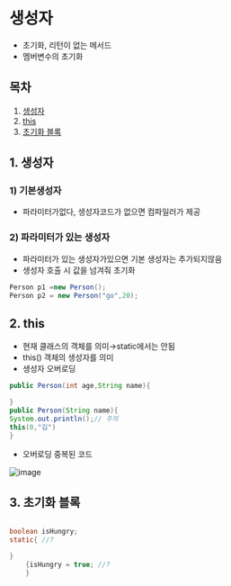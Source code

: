 # 생성자
- 초기화, 리턴이 없는 메서드
- 멤버변수의 초기화

## 목차

1. [생성자](#1-생성자)
2. [this](#2-this)
3. [초기화 블록](#3-초기화-블록)


## 1. 생성자

### 1) 기본생성자

- 파라미터가없다, 생성자코드가 없으면 컴파일러가 제공

### 2) 파라미터가 있는 생성자

- 파라미터가 있는 생성자가있으면 기본 생성자는 추가되지않음
- 생성자 호출 시 값을 넘겨줘 초기화

```java
Person p1 =new Person();
Person p2 = new Person("go",20);
```

## 2. this

- 현재 클래스의 객체를 의미→static에서는 안됨
- this() 객체의 생성자를 의미
- 생성자 오버로딩

```java
public Person(int age,String name){

}
public Person(String name){
System.out.println();// 주의
this(0,"김") 
}


```
- 오버로딩 중복된 코드

![image](https://github.com/SeokJuGo/SSAFY_TIL/assets/116260619/ae37f602-12e3-41bb-a1f5-203d8dcb2bf4)

## 3. 초기화 블록

```java

boolean isHungry;
static{ //?

}
	{isHungry = true; //?
	}

```
